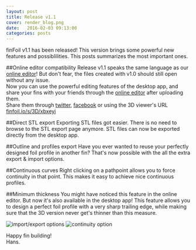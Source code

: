 ```yaml
---
layout: post
title: Release v1.1
cover: render_blog.png
date:   2016-02-03 09:13:00
categories: posts
---
```



finFoil v1.1 has been released!
This version brings some powerful new features and possiblilities. This posts summarizes the most important ones.

##Online editor compatibility
Release v1.1 speaks the same language as our [online editor](http://finfoil.io/s/edit)! But don't fear, the files created with v1.0 should still open without any issue.<br/>
Now you can use the powerful editing features of the desktop app, and share your fins with your friends through the [online editor](http://finfoil.io/s/edit) after uploading them.<br/>
Share them through [twitter](http://twitter.com/intent/tweet?status=Fin%20designed%20with%20@finFoil!+http://finfoil.io/s/r/xbxeyi), [facebook](http://www.facebook.com/sharer/sharer.php?u=http://finfoil.io/s/r/xbxeyi&title=Fin%20designed%20with%20finFoil!) or using the 3D viewer's URL [finfoil.io/s/3D/xbxeyi](http://finfoil.io/s/3D/xbxeyi)

##Direct STL export
Exporting STL files got easier. There is no need to browse to the STL export page anymore. STL files can now be exported directly from the desktop app.

##Outline and profiles export
Have you ever wanted to reuse your perfectly designed foil profile in another fin? That's now possible with the all the extra export & import options.

##Continuous curves
Right clicking on a pathpoint allows you to force continuity in that point. This makes it easy to achieve nice continuous profiles.

##Minimum thickness
You might have noticed this feature in the online editor. But now it's also available in the desktop app! This feature allows you to design a perfect foil profile with a very sharp trailing edge, while making sure that the 3D version never get's thinner than this measure.

![import/export options](http://hrobeers.be/images/finfoil/finfoil_v1.1.png)
![continuity option](http://hrobeers.be/images/finfoil/finfoil_v1.1_2.png)

Happy fin building!<br/>
Hans.
